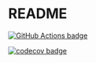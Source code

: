 # README

[![GitHub Actions badge](https://github.com/Noffica/development-mastery/actions/workflows/ci-workflow-1.yml/badge.svg)](https://github.com/Noffica/development-mastery/actions/workflows/ci-workflow-1.yml)

[![codecov badge](https://codecov.io/gh/Noffica/development-mastery/branch/main/graph/badge.svg?token=R20YA0GZVC)](https://codecov.io/gh/Noffica/development-mastery)